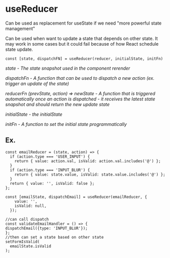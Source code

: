 # useReducer #

Can be used as replacement for useState if we need "more powerful state management"

Can be used when want to update a state that depends on other state. It may work in some cases but it could fail because of how React schedule state update. 

```
const [state, dispatchFN] = useReducer(reducer, initialState, initFn)
```

_state - The state snapshot used in the component rerender_

_dispatchFn - A function that can be used to dispatch a new action (ex. trigger an update of the state)_

_reducerFn (prevState, action) => newState - A function that is triggered automatically once an action is dispatched - it receives the latest state snapshot and should return the new update state_

_initialState - the initialState_

_initFn - A function to set the initial state programmatically_

## Ex. ##

```
const emailReducer = (state, action) => {
  if (action.type === 'USER_INPUT') {
    return { value: action.val, isValid: action.val.includes('@') };
  }
  if (action.type === 'INPUT_BLUR') {
    return { value: state.value, isValid: state.value.includes('@') };
  }
  return { value: '', isValid: false };
};

const [emailState, dispatchEmail] = useReducer(emailReducer, {
    value: '',
    isValid: null,
  });
  
//can call dispatch
const validateEmailHandler = () => {
dispatchEmail({type: 'INPUT_BLUR'});
}; 
//then can set a state based on other state
setFormIsValid(
  emailState.isValid
);

```



 
